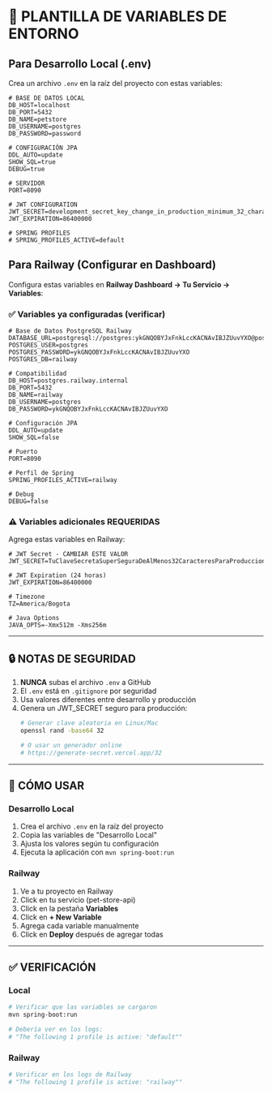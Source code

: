 # 🔐 PLANTILLA DE VARIABLES DE ENTORNO

## Para Desarrollo Local (.env)

Crea un archivo `.env` en la raíz del proyecto con estas variables:

```env
# BASE DE DATOS LOCAL
DB_HOST=localhost
DB_PORT=5432
DB_NAME=petstore
DB_USERNAME=postgres
DB_PASSWORD=password

# CONFIGURACIÓN JPA
DDL_AUTO=update
SHOW_SQL=true
DEBUG=true

# SERVIDOR
PORT=8090

# JWT CONFIGURATION
JWT_SECRET=development_secret_key_change_in_production_minimum_32_characters_required
JWT_EXPIRATION=86400000

# SPRING PROFILES
# SPRING_PROFILES_ACTIVE=default
```

## Para Railway (Configurar en Dashboard)

Configura estas variables en **Railway Dashboard → Tu Servicio → Variables**:

### ✅ Variables ya configuradas (verificar)

```env
# Base de Datos PostgreSQL Railway
DATABASE_URL=postgresql://postgres:ykGNQOBYJxFnkLccKACNAvIBJZUuvYXO@postgres.railway.internal:5432/railway
POSTGRES_USER=postgres
POSTGRES_PASSWORD=ykGNQOBYJxFnkLccKACNAvIBJZUuvYXO
POSTGRES_DB=railway

# Compatibilidad
DB_HOST=postgres.railway.internal
DB_PORT=5432
DB_NAME=railway
DB_USERNAME=postgres
DB_PASSWORD=ykGNQOBYJxFnkLccKACNAvIBJZUuvYXO

# Configuración JPA
DDL_AUTO=update
SHOW_SQL=false

# Puerto
PORT=8090

# Perfil de Spring
SPRING_PROFILES_ACTIVE=railway

# Debug
DEBUG=false
```

### ⚠️ Variables adicionales REQUERIDAS

Agrega estas variables en Railway:

```env
# JWT Secret - CAMBIAR ESTE VALOR
JWT_SECRET=TuClaveSecretaSuperSeguraDeAlMenos32CaracteresParaProduccion123456789

# JWT Expiration (24 horas)
JWT_EXPIRATION=86400000

# Timezone
TZ=America/Bogota

# Java Options
JAVA_OPTS=-Xmx512m -Xms256m
```

---

## 🔒 NOTAS DE SEGURIDAD

1. **NUNCA** subas el archivo `.env` a GitHub
2. El `.env` está en `.gitignore` por seguridad
3. Usa valores diferentes entre desarrollo y producción
4. Genera un JWT_SECRET seguro para producción:
   ```bash
   # Generar clave aleatoria en Linux/Mac
   openssl rand -base64 32
   
   # O usar un generador online
   # https://generate-secret.vercel.app/32
   ```

---

## 📝 CÓMO USAR

### Desarrollo Local

1. Crea el archivo `.env` en la raíz del proyecto
2. Copia las variables de "Desarrollo Local"
3. Ajusta los valores según tu configuración
4. Ejecuta la aplicación con `mvn spring-boot:run`

### Railway

1. Ve a tu proyecto en Railway
2. Click en tu servicio (pet-store-api)
3. Click en la pestaña **Variables**
4. Click en **+ New Variable**
5. Agrega cada variable manualmente
6. Click en **Deploy** después de agregar todas

---

## ✅ VERIFICACIÓN

### Local
```bash
# Verificar que las variables se cargaron
mvn spring-boot:run

# Debería ver en los logs:
# "The following 1 profile is active: "default""
```

### Railway
```bash
# Verificar en los logs de Railway
# "The following 1 profile is active: "railway""
```

